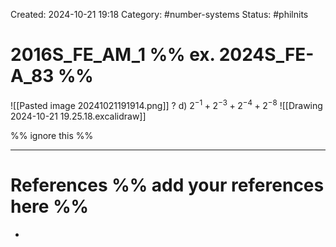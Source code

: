 Created: 2024-10-21 19:18
Category: #number-systems
Status: #philnits



# 2016S_FE_AM_1 %% ex. 2024S_FE-A_83 %%

![[Pasted image 20241021191914.png]]
?
d) $2^{-1}+2^{-3}+2^{-4}+2^{-8}$
![[Drawing 2024-10-21 19.25.18.excalidraw]]




%% ignore this %%
<!--SR:!2025-02-23,1,210-->
---









# References %% add your references here %%
- 